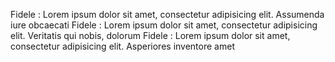Fidele : Lorem ipsum dolor sit amet, consectetur adipisicing elit. Assumenda iure obcaecati 
Fidele : Lorem ipsum dolor sit amet, consectetur adipisicing elit. Veritatis qui nobis, dolorum 
Fidele : Lorem ipsum dolor sit amet, consectetur adipisicing elit. Asperiores inventore amet 